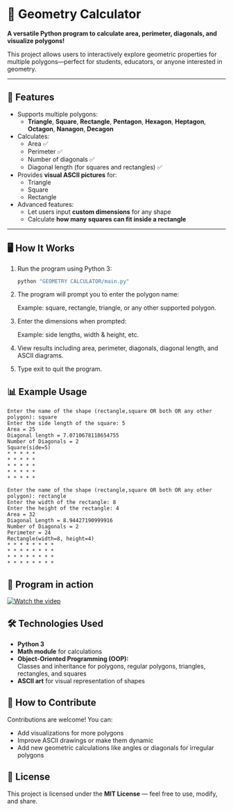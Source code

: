 # 🧮 Geometry Calculator

**A versatile Python program to calculate area, perimeter, diagonals, and visualize polygons!**  

This project allows users to interactively explore geometric properties for multiple polygons—perfect for students, educators, or anyone interested in geometry.

---

## 🌟 Features

- Supports multiple polygons:  
  - **Triangle**, **Square**, **Rectangle**, **Pentagon**, **Hexagon**, **Heptagon**, **Octagon**, **Nanagon**, **Decagon**
- Calculates:
  - Area ✅
  - Perimeter ✅
  - Number of diagonals ✅
  - Diagonal length (for squares and rectangles) ✅
- Provides **visual ASCII pictures** for:
  - Triangle  
  - Square  
  - Rectangle
- Advanced features:
  - Let users input **custom dimensions** for any shape  
  - Calculate **how many squares can fit inside a rectangle**  

---

## 🖥️ How It Works

1. Run the program using Python 3:

   ```bash
   python "GEOMETRY CALCULATOR/main.py"
   ```

2. The program will prompt you to enter the polygon name:

   Example: square, rectangle, triangle, or any other supported polygon.

3. Enter the dimensions when prompted:

   Example: side lengths, width & height, etc.

4. View results including area, perimeter, diagonals, diagonal length, and ASCII diagrams.

5. Type exit to quit the program.

## 📊 Example Usage

```text
Enter the name of the shape (rectangle,square OR both OR any other polygon): square
Enter the side length of the square: 5
Area = 25
Diagonal length = 7.0710678118654755
Number of Diagonals = 2
Square(side=5)
* * * * * 
* * * * * 
* * * * * 
* * * * * 
* * * * * 
```

```text
Enter the name of the shape (rectangle,square OR both OR any other polygon): rectangle
Enter the width of the rectangle: 8
Enter the height of the rectangle: 4
Area = 32
Diagonal Length = 8.94427190999916
Number of Diagonals = 2
Perimeter = 24
Rectangle(width=8, height=4)
* * * * * * * *
* * * * * * * *
* * * * * * * *
* * * * * * * *
```

## 🎥 Program in action

[![Watch the videp](https://img.youtube.com/vi/qYFxdlPBKOQ/0.jpg)](https://youtu.be/qYFxdlPBKOQ)

## 🛠️ Technologies Used

- **Python 3**
- **Math module** for calculations
- **Object-Oriented Programming (OOP):**  
  Classes and inheritance for polygons, regular polygons, triangles, rectangles, and squares
- **ASCII art** for visual representation of shapes

## 🔧 How to Contribute

Contributions are welcome! You can:

- Add visualizations for more polygons  
- Improve ASCII drawings or make them dynamic  
- Add new geometric calculations like angles or diagonals for irregular polygons  

## 📜 License

This project is licensed under the **MIT License** — feel free to use, modify, and share.
